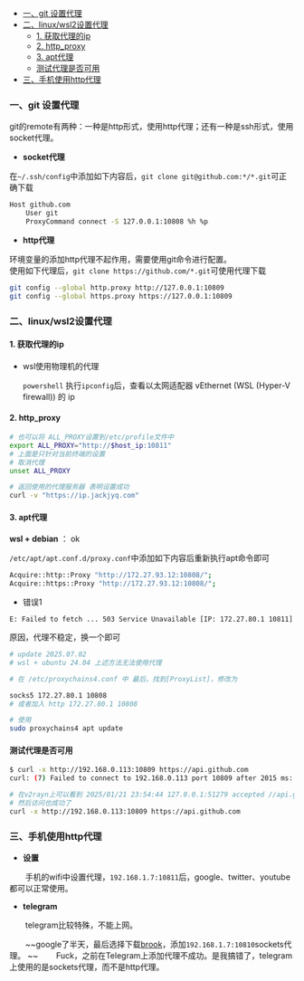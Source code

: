 - [一、git 设置代理](#一git-设置代理)
- [二、linux/wsl2设置代理](#二linuxwsl2设置代理)
  - [1. 获取代理的ip](#1-获取代理的ip)
  - [2. http\_proxy](#2-http_proxy)
  - [3. apt代理](#3-apt代理)
  - [测试代理是否可用](#测试代理是否可用)
- [三、手机使用http代理](#三手机使用http代理)


### 一、git 设置代理

git的remote有两种：一种是http形式，使用http代理；还有一种是ssh形式，使用socket代理。

+ **socket代理**

在```~/.ssh/config```中添加如下内容后，```git clone git@github.com:*/*.git```可正确下载

```bash
Host github.com
    User git
    ProxyCommand connect -S 127.0.0.1:10808 %h %p
```
	
+ **http代理**

环境变量的添加http代理不起作用，需要使用git命令进行配置。  
使用如下代理后，```git clone https://github.com/*.git```可使用代理下载

```bash 
git config --global http.proxy http://127.0.0.1:10809
git config --global https.proxy https://127.0.0.1:10809
```

### 二、linux/wsl2设置代理

#### 1. 获取代理的ip

+ wsl使用物理机的代理

  ```powershell``` 执行```ipconfig```后，查看以太网适配器 vEthernet (WSL (Hyper-V firewall)) 的 ip
  

#### 2. http_proxy

```bash
# 也可以将 ALL_PROXY设置到/etc/profile文件中
export ALL_PROXY="http://$host_ip:10811"
# 上面是只针对当前终端的设置
# 取消代理
unset ALL_PROXY
```

```bash
# 返回使用的代理服务器 表明设置成功
curl -v "https://ip.jackjyq.com"
```

#### 3. apt代理 

**wsl + debian** ： ok

```/etc/apt/apt.conf.d/proxy.conf```中添加如下内容后重新执行apt命令即可

```bash
Acquire::http::Proxy "http://172.27.93.12:10808/";
Acquire::https::Proxy "http://172.27.93.12:10808/";
```

+ 错误1

```
E: Failed to fetch ... 503 Service Unavailable [IP: 172.27.80.1 10811]
```

原因，代理不稳定，换一个即可

```bash
# update 2025.07.02
# wsl + ubuntu 24.04 上述方法无法使用代理

# 在 /etc/proxychains4.conf 中 最后，找到[ProxyList]，修改为

socks5 172.27.80.1 10808
# 或者加入 http 172.27.80.1 10808

# 使用
sudo proxychains4 apt update

```

#### 测试代理是否可用

```bash
$ curl -x http://192.168.0.113:10809 https://api.github.com
curl: (7) Failed to connect to 192.168.0.113 port 10809 after 2015 ms: Connection refused

# 在v2rayn上可以看到 2025/01/21 23:54:44 127.0.0.1:51279 accepted //api.github.com:443 [http -> proxy] 的log
# 然后访问也成功了
curl -x http://192.168.0.113:10809 https://api.github.com
```

### 三、手机使用http代理

+ **设置**
  
&emsp;&emsp;手机的wifi中设置代理，```192.168.1.7:10811```后，google、twitter、youtube都可以正常使用。

+ **telegram**

&emsp;&emsp;telegram比较特殊，不能上网。
  
&emsp;&emsp;~~google了半天，最后选择下载[brook](https://apps.apple.com/us/app/brook-%E4%B8%8D%E4%BB%85%E4%BB%85%E6%98%AF%E4%BB%A3%E7%90%86/id1216002642?l=zh)，添加```192.168.1.7:10810```sockets代理。 ~~ 
&emsp;&emsp;Fuck，之前在Telegram上添加代理不成功。是我搞错了，telegram上使用的是sockets代理，而不是http代理。
